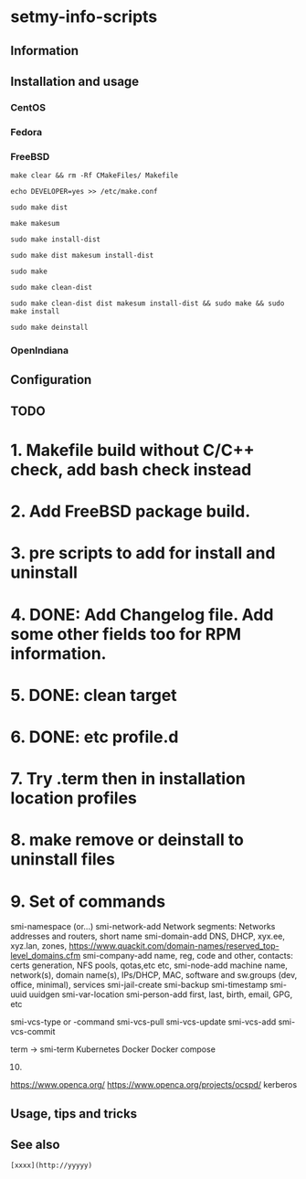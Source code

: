 # setmy-info-scripts

## Information

## Installation and usage

### CentOS

### Fedora

### FreeBSD

    make clear && rm -Rf CMakeFiles/ Makefile

    echo DEVELOPER=yes >> /etc/make.conf

    sudo make dist

    make makesum

    sudo make install-dist

    sudo make dist makesum install-dist

    sudo make

    sudo make clean-dist

    sudo make clean-dist dist makesum install-dist && sudo make && sudo make install

    sudo make deinstall

### OpenIndiana

## Configuration

## TODO
# 1. Makefile build without C/C++ check, add bash check instead
# 2. Add FreeBSD package build.
# 3. pre scripts to add for install and uninstall
# 4. DONE: Add Changelog file. Add some other fields too for RPM information.
# 5. DONE: clean target
# 6. DONE: etc profile.d
# 7. Try .term then in installation location profiles
# 8. make remove or deinstall to uninstall files
# 9. Set of commands
smi-namespace (or...)
smi-network-add
    Network segments: Networks addresses and routers, short name
smi-domain-add
    DNS, DHCP, xyx.ee, xyz.lan, zones, 
    https://www.quackit.com/domain-names/reserved_top-level_domains.cfm
smi-company-add
    name, reg, code and other, contacts: certs generation, NFS pools, qotas,etc etc, 
smi-node-add
    machine name, network(s), domain name(s), IPs/DHCP, MAC, software and sw.groups (dev, office, minimal), services
smi-jail-create
smi-backup
smi-timestamp
smi-uuid
    uuidgen
smi-var-location
smi-person-add
    first, last, birth, email, GPG, etc

smi-vcs-type or -command
smi-vcs-pull
smi-vcs-update
smi-vcs-add
smi-vcs-commit

term -> smi-term
Kubernetes
Docker
Docker compose

10. 
https://www.openca.org/
https://www.openca.org/projects/ocspd/
kerberos

## Usage, tips and tricks

## See also

    [xxxx](http://yyyyy)
